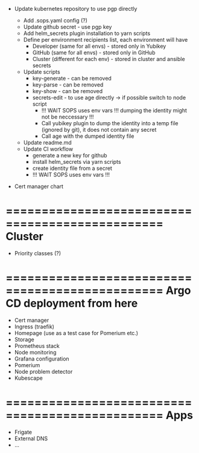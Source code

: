- Update kubernetes repository to use pgp directly
    - Add .sops.yaml config (?)
    - Update github secret - use pgp key
    + Add helm_secrets plugin installation to yarn scripts
    - Define per environment recipients list, each environment will have
        - Developer (same for all envs) - stored only in Yubikey
        - GitHub (same for all envs) - stored only in GitHub
        - Cluster (different for each env) - stored in cluster and ansible secrets
    - Update scripts
        - key-generate - can be removed
        - key-parse - can be removed
        - key-show - can be removed
        - secrets-edit - to use age directly -> if possible switch to node script
            - !!! WAIT SOPS uses env vars !!! dumping the identity might not be neccessary !!!
            - Call yubikey plugin to dump the identity into a temp file (ignored by git), it does not contain any secret
            - Call age with the dumped identity file
    - Update readme.md
    - Update CI workflow
        - generate a new key for github
        - install helm_secrets via yarn scripts
        - create identity file from a secret
        - !!! WAIT SOPS uses env vars !!!


- Cert manager chart





================================================
Cluster
================================================
- Priority classes (?)

================================================
Argo CD deployment from here
================================================
- Cert manager
- Ingress (traefik)
- Homepage (use as a test case for Pomerium etc.)
- Storage
- Prometheus stack
- Node monitoring
- Grafana configuration
- Pomerium
- Node problem detector
- Kubescape

================================================
Apps
================================================
- Frigate
- External DNS
- ...